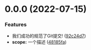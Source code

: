# 0.0.0 (2022-07-15)


### Features

* 我们成功的规范了Git提交! ([92c24d7](https://github.com/123tbh/VBEN-LEARN/commit/92c24d74bd9ad846c0b15eeed5b8e95198e4507a))
* **scope:** 一个描述 ([48185fa](https://github.com/123tbh/VBEN-LEARN/commit/48185fa7b6e1bc58de32d5dac734aa8aaca9338d))




